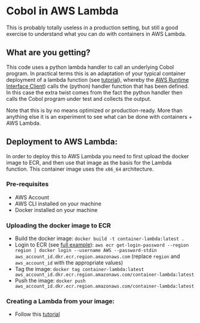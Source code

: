 # Cobol in AWS Lambda

This is probably totally useless in a production setting, but still a good exercise to understand what you can do with containers in AWS Lambda.

## What are you getting?

This code uses a python lambda handler to call an underlying Cobol program. In practical terms this is an adaptation of your typical container deployment of a lambda function (see [tutorial](https://docs.aws.amazon.com/lambda/latest/dg/images-create.html)), whereby the [AWS Runtime Interface Client](https://github.com/aws/aws-lambda-python-runtime-interface-client)) calls the (python) handler function that has been defined. In this case the extra twist comes from the fact the python handler then calls the Cobol program under test and collects the output.

Note that this is by no means optimized or production-ready. More than anything else it is an experiment to see what can be done with containers + AWS Lambda.

## Deployment to AWS Lambda:

In order to deploy this to AWS Lambda you need to first upload the docker image to ECR, and then use that image as the basis for the Lambda function.
This container image uses the `x86_64` architecture.

### Pre-requisites

- AWS Account
- AWS CLI installed on your machine
- Docker installed on your machine

### Uploading the docker image to ECR

- Build the docker image: `docker build -t container-lambda:latest .`
- Login to ECR (see [full example](https://docs.aws.amazon.com/AmazonECR/latest/userguide/getting-started-cli.html#cli-authenticate-registry)): `aws ecr get-login-password --region region | docker login --username AWS --password-stdin aws_account_id.dkr.ecr.region.amazonaws.com` (replace `region` and `aws_account_id` with the appropriate values)
- Tag the image: `docker tag container-lambda:latest aws_account_id.dkr.ecr.region.amazonaws.com/container-lambda:latest`
- Push the image: `docker push aws_account_id.dkr.ecr.region.amazonaws.com/container-lambda:latest`

### Creating a Lambda from your image:

- Follow this [tutorial](https://docs.aws.amazon.com/lambda/latest/dg/gettingstarted-images.html#configuration-images-create)
